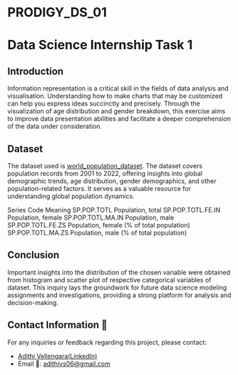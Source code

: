 # PRODIGY_DS_01
# Data Science Internship Task 1

## Introduction
Information representation is a critical skill in the fields of data analysis and visualisation. Understanding how to make charts that may be customized can help you express ideas succinctly and precisely. Through the visualization of age distribution and gender breakdown, this exercise aims to improve data presentation abilities and facilitate a deeper comprehension of the data under consideration. 

## Dataset
The dataset used is <a href="https://github.com/AdithiVS/PRODIGY_DS_01/blob/main/worldpopulationdata.csv">world_population_dataset</a>.
The dataset covers population records from 2001 to 2022, offering insights into global demographic trends, age distribution, gender demographics, and other population-related factors. It serves as a valuable resource for understanding global population dynamics.

Series             Code	Meaning
SP.POP.TOTL	       Population, total
SP.POP.TOTL.FE.IN	 Population, female
SP.POP.TOTL.MA.IN	 Population, male
SP.POP.TOTL.FE.ZS	 Population, female (% of total population)
SP.POP.TOTL.MA.ZS	 Population, male (% of total population)

## Conclusion
Important insights into the distribution of the chosen variable were obtained from histogram and scatter plot of respective categorical variables of dataset. This inquiry lays the groundwork for future data science modeling assignments and investigations, providing a strong platform for analysis and decision-making.

## Contact Information 📩
For any inquiries or feedback regarding this project, please contact:

- <a href="https://www.linkedin.com/in/adithi-v-345604257/">Adithi Vellengara(LinkedIn)</a>
- Email 📧: adithivs06@gmail.com
